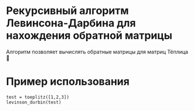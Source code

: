 # Рекурсивный алгоритм Левинсона-Дарбина для нахождения обратной матрицы

Алгоритм позволяет вычислять обратные матрицы для матриц Тёплица 🫠

# Пример использования
```
test = toeplitz([1,2,3])
levinson_durbin(test)
```

